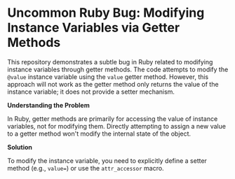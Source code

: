 # Uncommon Ruby Bug: Modifying Instance Variables via Getter Methods

This repository demonstrates a subtle bug in Ruby related to modifying instance variables through getter methods.  The code attempts to modify the `@value` instance variable using the `value` getter method. However, this approach will not work as the getter method only returns the value of the instance variable; it does not provide a setter mechanism.

**Understanding the Problem**

In Ruby, getter methods are primarily for accessing the value of instance variables, not for modifying them.  Directly attempting to assign a new value to a getter method won't modify the internal state of the object.

**Solution**

To modify the instance variable, you need to explicitly define a setter method (e.g., `value=`) or use the `attr_accessor` macro.
